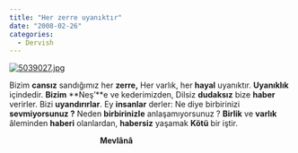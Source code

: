 ```yaml
---
title: "Her zerre uyanıktır"
date: "2008-02-26"
categories: 
  - Dervish
---
```


[![5039027.jpg](/uploads/2008/02/5039027.jpg)](/uploads/2008/02/5039027.jpg "5039027.jpg")[](/uploads/2008/02/96db232a19f5af59875c3a6fc1.jpg "96db232a19f5af59875c3a6fc1.jpg")

Bizim **cansız** sandığımız her **zerre,** Her varlık, her **hayal** uyanıktır. **Uyanıklık** içindedir. **Bizim** **Neş’**e ve kederimizden, Dilsiz **dudaksız** bize **haber** verirler. Bizi **uyandırırlar**. Ey **insanlar** derler: Ne diye birbirinizi **sevmiyorsunuz ?** Neden **birbirinizle** anlaşamıyorsunuz ? **Birlik** ve **varlık** âleminden **haberi** olanlardan, **habersiz** yaşamak **Kötü** bir iştir.

                                         **Mevlânâ**
